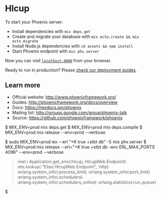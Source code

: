 # Hlcup

To start your Phoenix server:

  * Install dependencies with `mix deps.get`
  * Create and migrate your database with `mix ecto.create && mix ecto.migrate`
  * Install Node.js dependencies with `cd assets && npm install`
  * Start Phoenix endpoint with `mix phx.server`

Now you can visit [`localhost:4000`](http://localhost:4000) from your browser.

Ready to run in production? Please [check our deployment guides](http://www.phoenixframework.org/docs/deployment).

## Learn more

  * Official website: http://www.phoenixframework.org/
  * Guides: http://phoenixframework.org/docs/overview
  * Docs: https://hexdocs.pm/phoenix
  * Mailing list: http://groups.google.com/group/phoenix-talk
  * Source: https://github.com/phoenixframework/phoenix

$ MIX_ENV=prod mix deps.get
$ MIX_ENV=prod mix deps.compile
$ MIX_ENV=prod mix release --env=prod --verbose

$ sudo MIX_ENV=prod iex --erl "+K true +stbt db" -S mix phx.server
$ MIX_ENV=prod mix release --erl="+K true +stbt db -env ERL_MAX_PORTS 4096" --env=prod --verbose

> :inet.i
> Application.get_env(:hlcup, HlcupWeb.Endpoint)
> :ets.lookup(:"Elixir.HlcupWeb.Endpoint", :http)
> :erlang.system_info(:process_limit)
> :erlang.system_info(:port_limit)
> :erlang.system_info(:schedulers)
> :erlang.system_info(:schedulers_online)
> :erlang.statistics(:run_queue)

$
